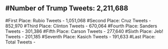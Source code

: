 #Number of Trump Tweets: 2,211,688
---
#First Place: Rubio Tweets - 1,051,068
#Second Place: Cruz Tweets - 852,970
#Third Place: Clinton Tweets - 670,064
#Fourth Place: Sanders Tweets - 301,386
#Fifth Place: Carson Tweets - 277,640
#Sixth Place: Jeb! Tweets - 201,185
#Seventh Place: Kasich Tweets - 191,633
#Last Place: Total Tweets -  
